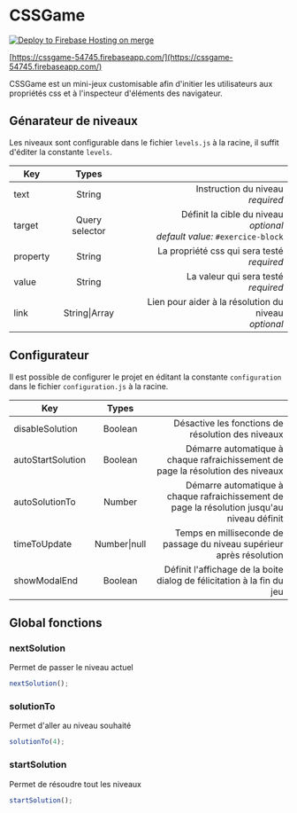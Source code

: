 ﻿# CSSGame

[![Deploy to Firebase Hosting on merge](https://github.com/joazco/CSSGame/actions/workflows/firebase-hosting-merge.yml/badge.svg)](https://github.com/joazco/CSSGame/actions/workflows/firebase-hosting-merge.yml)

[https://cssgame-54745.firebaseapp.com/](https://cssgame-54745.firebaseapp.com/)

CSSGame est un mini-jeux customisable afin d'initier les utilisateurs aux propriétés
css et à l'inspecteur d'éléments des navigateur.

## Génarateur de niveaux

Les niveaux sont configurable dans le fichier `levels.js` à la racine, il suffit d'éditer la constante `levels`.

| Key      |         Types         |                                                                                    |
| -------- | :-------------------: | ---------------------------------------------------------------------------------: |
| text     |        String         |                                               Instruction du niveau <br>_required_ |
| target   |    Query selector     | Définit la cible du niveau <br> _optional_ <br> _default value:_ `#exercice-block` |
| property |        String         |                                     La propriété css qui sera testé <br>_required_ |
| value    |        String         |                                            La valeur qui sera testé <br>_required_ |
| link     | String\|Array<String> |                           Lien pour aider à la résolution du niveau <br>_optional_ |

## Configurateur

Il est possible de configurer le projet en éditant la constante `configuration` dans le fichier `configuration.js` à la racine.

| Key               |    Types     |                                                                                             |
| ----------------- | :----------: | ------------------------------------------------------------------------------------------: |
| disableSolution   |   Boolean    |                                           Désactive les fonctions de résolution des niveaux |
| autoStartSolution |   Boolean    |             Démarre automatique à chaque rafraichissement de page la résolution des niveaux |
| autoSolutionTo    |    Number    | Démarre automatique à chaque rafraichissement de page la résolution jusqu'au niveau définit |
| timeToUpdate      | Number\|null |                       Temps en milliseconde de passage du niveau supérieur après résolution |
| showModalEnd      |   Boolean    |                      Définit l'affichage de la boite dialog de félicitation à la fin du jeu |

## Global fonctions

### nextSolution

Permet de passer le niveau actuel

```js
nextSolution();
```

### solutionTo

Permet d'aller au niveau souhaité

```js
solutionTo(4);
```

### startSolution

Permet de résoudre tout les niveaux

```js
startSolution();
```
